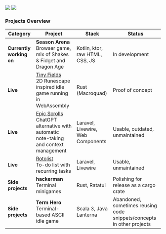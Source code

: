 ![](http://github-profile-summary-cards.vercel.app/api/cards/stats?username=epic-64&theme=github_dark)
![](http://github-profile-summary-cards.vercel.app/api/cards/most-commit-language?username=epic-64&theme=github_dark)

### Projects Overview

| Category           | Project                                                                 | Stack                                | Status                                   |
|--------------------|-------------------------------------------------------------------------|--------------------------------------|------------------------------------------|
| **Currently working on** | **Season Arena**<br/>Browser game, mix of Shakes & Fidget and Dragon Age | Kotlin, ktor, raw HTML, CSS, JS      | In development                           |
| **Live**           | [Tiny Fields](https://tiny-fields.up.railway.app/)<br/>2D Runescape inspired idle game running in WebAssembly | Rust (Macroquad)                     | Proof of concept                         |
| **Live**  | [Epic Scrolls](https://epic-scrolls.holonaut.io/)<br/>ChatGPT alternative with automatic note-taking and context management | Laravel, Livewire, Web Components    | Usable, outdated, unmaintained           |
| **Live** | [Rotolist](https://rotolist.holonaut.io/)<br/>To-do list with recurring tasks | Laravel, Livewire                    | Usable, unmaintained |
| **Side projects**  | **hackerman**<br/>Terminal minigames | Rust, Ratatui                        | Polishing for release as a cargo crate                   |
| **Side projects**  | **Term Hero**<br/>Terminal-based ASCII idle game | Scala 3, Java Lanterna               | Abandoned, sometimes reusing code snippets/concepts in other projects                                |
